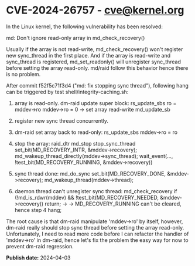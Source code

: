 # CVE-2024-26757 - cve@kernel.org

In the Linux kernel, the following vulnerability has been resolved:

md: Don't ignore read-only array in md_check_recovery()

Usually if the array is not read-write, md_check_recovery() won't
register new sync_thread in the first place. And if the array is
read-write and sync_thread is registered, md_set_readonly() will
unregister sync_thread before setting the array read-only. md/raid
follow this behavior hence there is no problem.

After commit f52f5c71f3d4 ("md: fix stopping sync thread"), following
hang can be triggered by test shell/integrity-caching.sh:

1) array is read-only. dm-raid update super block:
rs_update_sbs
 ro = mddev->ro
 mddev->ro = 0
  -> set array read-write
 md_update_sb

2) register new sync thread concurrently.

3) dm-raid set array back to read-only:
rs_update_sbs
 mddev->ro = ro

4) stop the array:
raid_dtr
 md_stop
  stop_sync_thread
    set_bit(MD_RECOVERY_INTR, &mddev->recovery);
    md_wakeup_thread_directly(mddev->sync_thread);
    wait_event(..., !test_bit(MD_RECOVERY_RUNNING, &mddev->recovery))

5) sync thread done:
 md_do_sync
 set_bit(MD_RECOVERY_DONE, &mddev->recovery);
 md_wakeup_thread(mddev->thread);

6) daemon thread can't unregister sync thread:
 md_check_recovery
  if (!md_is_rdwr(mddev) &&
      !test_bit(MD_RECOVERY_NEEDED, &mddev->recovery))
   return;
  -> -> MD_RECOVERY_RUNNING can't be cleared, hence step 4 hang;

The root cause is that dm-raid manipulate 'mddev->ro' by itself,
however, dm-raid really should stop sync thread before setting the
array read-only. Unfortunately, I need to read more code before I
can refacter the handler of 'mddev->ro' in dm-raid, hence let's fix
the problem the easy way for now to prevent dm-raid regression.

**Publish date:** 2024-04-03
